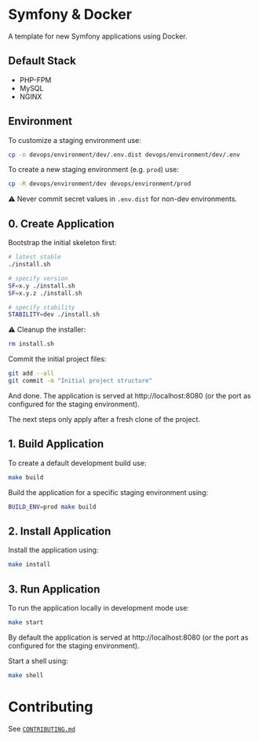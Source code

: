 # Symfony & Docker

A template for new Symfony applications using Docker.

## Default Stack

- PHP-FPM
- MySQL
- NGINX

## Environment

To customize a staging environment use:

```bash
cp -n devops/environment/dev/.env.dist devops/environment/dev/.env
```

To create a new staging environment (e.g. `prod`) use:

```bash
cp -R devops/environment/dev devops/environment/prod
```

⚠️ Never commit secret values in `.env.dist` for non-dev environments.

## 0. Create Application

Bootstrap the initial skeleton first:

```bash
# latest stable
./install.sh

# specify version
SF=x.y ./install.sh
SF=x.y.z ./install.sh

# specify stability
STABILITY=dev ./install.sh
```

⚠️ Cleanup the installer:

```bash
rm install.sh
```

Commit the initial project files:

```bash
git add --all
git commit -m "Initial project structure"
```

And done. The application is served at http://localhost:8080 (or the port as configured for the staging environment).

The next steps only apply after a fresh clone of the project.

## 1. Build Application

To create a default development build use:

```bash
make build
```

Build the application for a specific staging environment using:

```bash
BUILD_ENV=prod make build
```

## 2. Install Application

Install the application using:

```bash
make install
```

## 3. Run Application

To run the application locally in development mode use:

```bash
make start
```

By default the application is served at http://localhost:8080 (or the port as configured for the staging environment).

Start a shell using:

```bash
make shell
```

# Contributing

See [`CONTRIBUTING.md`](CONTRIBUTING.md)
